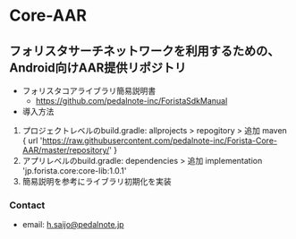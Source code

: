 # Core-AAR

## フォリスタサーチネットワークを利用するための、Android向けAAR提供リポジトリ

- フォリスタコアライブラリ簡易説明書
  - https://github.com/pedalnote-inc/ForistaSdkManual
- 導入方法

1. プロジェクトレベルのbuild.gradle: allprojects > repogitory > 追加 maven { url 'https://raw.githubusercontent.com/pedalnote-inc/Forista-Core-AAR/master/repository/' }
2. アプリレベルのbuild.gradle: dependencies > 追加 implementation 'jp.forista.core:core-lib:1.0.1'
3. 簡易説明を参考にライブラリ初期化を実装




### Contact

- email: h.saijo@pedalnote.jp

